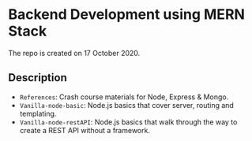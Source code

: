 # Backend Development using MERN Stack

The repo is created on 17 October 2020.

## Description

- `References`:
  Crash course materials for Node, Express & Mongo.
- `Vanilla-node-basic`:
  Node.js basics that cover server, routing and templating.
- `Vanilla-node-restAPI`:
  Node.js basics that walk through the way to create a REST API without a framework.
